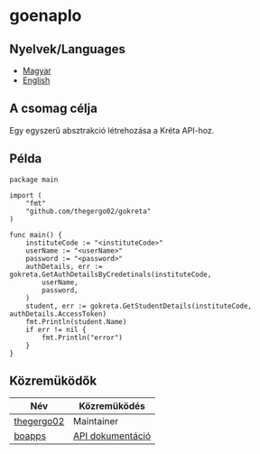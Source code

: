 # goenaplo

## Nyelvek/Languages
* [Magyar](https://github.com/thegergo02/gokreta/README.md)
* [English](https://github.com/thegergo02/gokreta/README.en_US.md)

## A csomag célja
Egy egyszerű absztrakció létrehozása a Kréta API-hoz.

## Példa
```golang
package main

import (
	"fmt"
	"github.com/thegergo02/gokreta"
)

func main() {
	instituteCode := "<instituteCode>"
	userName := "<userName>"
	password := "<password>"
	authDetails, err := gokreta.GetAuthDetailsByCredetinals(instituteCode,
		userName,
		password,
	)
	student, err := gokreta.GetStudentDetails(instituteCode, authDetails.AccessToken)
	fmt.Println(student.Name)
	if err != nil {
		fmt.Println("error")
	}
}
```

## Közremüködők
Név | Közremüködés
--- | ---
[thegergo02](https://github.com/thegergo02) | Maintainer
[boapps](https://github.com/boapps) | [API dokumentáció](https://github.com/boapps/e-kreta-api-docs)
